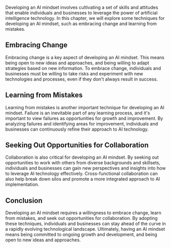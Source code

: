 
Developing an AI mindset involves cultivating a set of skills and attitudes that enable individuals and businesses to leverage the power of artificial intelligence technology. In this chapter, we will explore some techniques for developing an AI mindset, such as embracing change and learning from mistakes.

Embracing Change
----------------

Embracing change is a key aspect of developing an AI mindset. This means being open to new ideas and approaches, and being willing to adapt strategies based on new information. To embrace change, individuals and businesses must be willing to take risks and experiment with new technologies and processes, even if they don't always result in success.

Learning from Mistakes
----------------------

Learning from mistakes is another important technique for developing an AI mindset. Failure is an inevitable part of any learning process, and it's important to view failures as opportunities for growth and improvement. By analyzing failures and identifying areas for improvement, individuals and businesses can continuously refine their approach to AI technology.

Seeking Out Opportunities for Collaboration
-------------------------------------------

Collaboration is also critical for developing an AI mindset. By seeking out opportunities to work with others from diverse backgrounds and skillsets, individuals and businesses can gain new perspectives and insights into how to leverage AI technology effectively. Cross-functional collaboration can also help break down silos and promote a more integrated approach to AI implementation.

Conclusion
----------

Developing an AI mindset requires a willingness to embrace change, learn from mistakes, and seek out opportunities for collaboration. By adopting these techniques, individuals and businesses can stay ahead of the curve in a rapidly evolving technological landscape. Ultimately, having an AI mindset means being committed to ongoing growth and development, and being open to new ideas and approaches.
